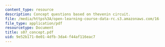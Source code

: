 ```yaml
---
content_type: resource
description: Concept questions based on thevenin circuit.
file: /media/https%3A/open-learning-course-data-rc.s3.amazonaws.com/16-01-unified-engineering-i-ii-iii-iv-fall-2005-spring-2006/9e52b1710e014dfb3da4f44af116eac7_s07_concept.pdf
file_type: application/pdf
resourcetype: Document
title: s07_concept.pdf
uid: 9e52b171-0e01-4dfb-3da4-f44af116eac7
---
```


